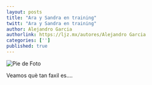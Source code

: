 ```yaml
---
layout: posts
title: "Ara y Sandra en training"
twitt: "Ara y Sandra en training"
author: Alejandro Garcia
authorlink: https://ljz.mx/autores/Alejandro Garcia
categories: ['']
published: true
---
```

![Pie de Foto](http://i.imgur.com/7QYJPQGm.jpg)

Veamos què tan faxil es....

